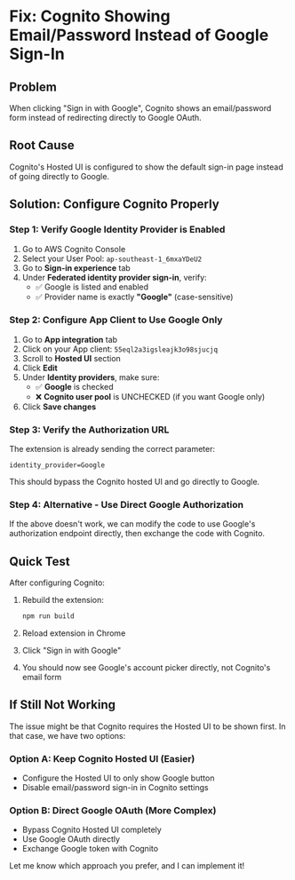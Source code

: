 # Fix: Cognito Showing Email/Password Instead of Google Sign-In

## Problem
When clicking "Sign in with Google", Cognito shows an email/password form instead of redirecting directly to Google OAuth.

## Root Cause
Cognito's Hosted UI is configured to show the default sign-in page instead of going directly to Google.

## Solution: Configure Cognito Properly

### Step 1: Verify Google Identity Provider is Enabled

1. Go to AWS Cognito Console
2. Select your User Pool: `ap-southeast-1_6mxaYDeU2`
3. Go to **Sign-in experience** tab
4. Under **Federated identity provider sign-in**, verify:
   - ✅ Google is listed and enabled
   - ✅ Provider name is exactly **"Google"** (case-sensitive)

### Step 2: Configure App Client to Use Google Only

1. Go to **App integration** tab
2. Click on your App client: `55eql2a3igsleajk3o98sjucjq`
3. Scroll to **Hosted UI** section
4. Click **Edit**
5. Under **Identity providers**, make sure:
   - ✅ **Google** is checked
   - ❌ **Cognito user pool** is UNCHECKED (if you want Google only)
6. Click **Save changes**

### Step 3: Verify the Authorization URL

The extension is already sending the correct parameter:
```
identity_provider=Google
```

This should bypass the Cognito hosted UI and go directly to Google.

### Step 4: Alternative - Use Direct Google Authorization

If the above doesn't work, we can modify the code to use Google's authorization endpoint directly, then exchange the code with Cognito.

## Quick Test

After configuring Cognito:

1. Rebuild the extension:
   ```bash
   npm run build
   ```

2. Reload extension in Chrome

3. Click "Sign in with Google"

4. You should now see Google's account picker directly, not Cognito's email form

## If Still Not Working

The issue might be that Cognito requires the Hosted UI to be shown first. In that case, we have two options:

### Option A: Keep Cognito Hosted UI (Easier)
- Configure the Hosted UI to only show Google button
- Disable email/password sign-in in Cognito settings

### Option B: Direct Google OAuth (More Complex)
- Bypass Cognito Hosted UI completely
- Use Google OAuth directly
- Exchange Google token with Cognito

Let me know which approach you prefer, and I can implement it!
